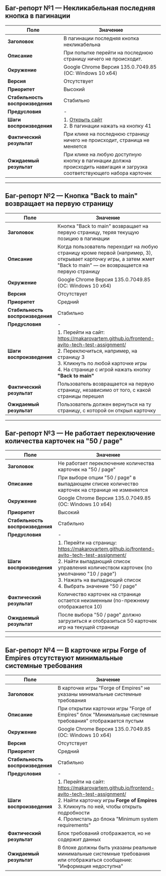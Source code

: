 ## Баг-репорт №1 — Некликабельная последняя кнопка в пагинации

| Поле                    | Значение                                                                                                                                                         |
|-------------------------|------------------------------------------------------------------------------------------------------------------------------------------------------------------|
| **Заголовок**           | В пагинации последняя кнопка некликабельна                                                                                                                       |
| **Описание**            | При попытке перейти на последнюю страницу ничего не происходит.                                                          |
| **Окружение**           | Google Chrome Версия 135.0.7049.85  (ОС: Windows 10 x64)                                                                                                          |
| **Версия**              | Отсутствует                                                                                                                                                      |
| **Приоритет**           | Высокий                                                                                                                                                          |
| **Стабильность воспроизведения** | Стабильно                                                                                                                                               |
| **Предусловия**         | -                                                                                                                                                                |
| **Шаги воспроизведения**| 1. [Открыть сайт](https://makarovartem.github.io/frontend-avito-tech-test-assignment/)<br>2. В пагинации нажать на кнопку 41<br>                            |
| **Фактический результат** | При клике на последнюю страницу ничего не происходит, страница не меняется                                                                                     |
| **Ожидаемый результат** | При клике на любую доступную кнопку в пагинации должна происходить навигация и загрузка соответствующего набора карточек                                         |

---
## Баг-репорт №2 — Кнопка "Back to main" возвращает на первую страницу

| Поле                    | Значение                                                                                                                                                            |
|-------------------------|---------------------------------------------------------------------------------------------------------------------------------------------------------------------|
| **Заголовок**           | Кнопка "Back to main" возвращает на первую страницу, теряя текущую позицию в пагинации                                                                              |
| **Описание**            | Когда пользователь переходит на любую страницу кроме первой (например, 3), открывает карточку игры, а затем жмет "Back to main" — он возвращается на первую страницу|
| **Окружение**           | Google Chrome Версия 135.0.7049.85  (ОС: Windows 10 x64)                                                                                                            |
| **Версия**              | Отсутствует                                                                                                                                                         |
| **Приоритет**           | Средний                                                                                                                                                             |
| **Стабильность воспроизведения** | Стабильно                                                                                                                                                  |
| **Предусловия**         | -                                                                                                                                                                |
| **Шаги воспроизведения**| 1. Перейти на сайт: https://makarovartem.github.io/frontend-avito-tech-test-assignment/<br>2. Переключиться, например, на страницу 3<br>3. Кликнуть по любой карточке игры<br>4. На странице с игрой нажать кнопку **"Back to main"** |
| **Фактический результат** | Пользователь возвращается на первую страницу, независимо от того, с какой страницы перешел                                                                    |
| **Ожидаемый результат** | Пользователь должен вернуться на ту страницу, с которой он открыл карточку                                                                         |

---

## Баг-репорт №3 — Не работает переключение количества карточек на "50 / page"

| Поле                    | Значение                                                                                                                                                         |
|-------------------------|------------------------------------------------------------------------------------------------------------------------------------------------------------------|
| **Заголовок**           | Не работает переключение количества карточек на "50 / page"                                                                                                      |
| **Описание**            | При выборе опции "50 / page" в выпадающем списке количество карточек на странице не изменяется                                                                   |
| **Окружение**           | Google Chrome Версия 135.0.7049.85  (ОС: Windows 10 x64)                                                                                                         |
| **Приоритет**           | Высокий                                                                                                                                                          |
| **Стабильность воспроизведения** | Стабильно                                                                                                                                               |
| **Предусловия**         | -                                                                                                                                                                |
| **Шаги воспроизведения**| 1. Перейти на страницу: https://makarovartem.github.io/frontend-avito-tech-test-assignment/<br>2. Найти выпадающий список управления количеством карточек (по умолчанию "10 / page")<br>3. Нажать на выпадающий список<br>4. Выбрать значение "50 / page" |
| **Фактический результат** | Количество карточек на странице остается неизменным (по-прежнему отображается 10)                                                                              |
| **Ожидаемый результат** | После выбора "50 / page" должно загрузиться и отобразиться 50 карточек игр на текущей странице                                                                   |

---



## Баг-репорт №4 — В карточке игры Forge of Empires отсутствуют минимальные системные требования

| Поле                    | Значение                                                                                                                                                         |
|-------------------------|------------------------------------------------------------------------------------------------------------------------------------------------------------------|
| **Заголовок**           | В карточке игры "Forge of Empires" не указаны минимальные системные требования                                                                                   |
| **Описание**            | При открытии карточки игры "Forge of Empires" блок "Минимальные системные требования" отображается пустым                                        |
| **Окружение**           | Google Chrome Версия 135.0.7049.85  (ОС: Windows 10 x64)                                                                                                          |
| **Версия**              | Отсутствует                                                                                                                                                      |
| **Приоритет**           | Средний                                                                                                                                                          |
| **Стабильность воспроизведения** | Стабильно                                                                                                                                               |
| **Предусловия**         | -                                                                                                                                                                |
| **Шаги воспроизведения**| 1. Перейти на сайт: https://makarovartem.github.io/frontend-avito-tech-test-assignment/<br>2. Найти карточку игры **Forge of Empires**<br>3. Кликнуть по ней, чтобы открыть подробности<br>4. Пролистать до блока "Minimum system requirements" |
| **Фактический результат** | Блок требований отображается, но не содержит данных                                                                                                  |
| **Ожидаемый результат** | В блоке должны быть указаны реальные минимальные системные требования или отображаться сообщение: "Информация недоступна"                                        |

